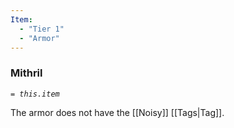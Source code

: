 ```yaml
---
Item:
  - "Tier 1"
  - "Armor"
---
```

### Mithril
_`= this.item`_ 

The armor does not have the [[Noisy]] [[Tags|Tag]].